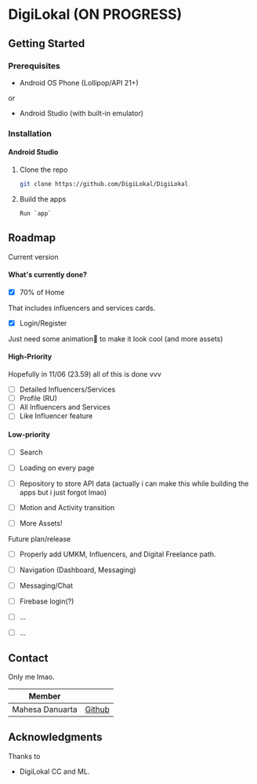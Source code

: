 # DigiLokal (ON PROGRESS)

<!-- GETTING STARTED -->
## Getting Started

### Prerequisites

- Android OS Phone (Lollipop/API 21+)

or

- Android Studio (with built-in emulator)

### Installation

#### Android Studio

1. Clone the repo
   ```sh
   git clone https://github.com/DigiLokal/DigiLokal
   ```
2. Build the apps
   ```sh
   Run `app`
   ```

<!-- ROADMAP -->
## Roadmap

Current version

#### What's currently done?
- [x] 70% of Home

That includes influencers and services cards.

- [x] Login/Register

Just need some animation🌟 to make it look cool (and more assets)

#### High-Priority
Hopefully in 11/06 (23.59) all of this is done vvv
- [ ] Detailed Influencers/Services
- [ ] Profile (RU)
- [ ] All Influencers and Services
- [ ] Like Influencer feature

#### Low-priority
- [ ] Search
- [ ] Loading on every page
- [ ] Repository to store API data (actually i can make this while building the apps but i just forgot lmao)
- [ ] Motion and Activity transition
- [ ] More Assets!


Future plan/release

 - [ ] Properly add UMKM, Influencers, and Digital Freelance path.
 - [ ] Navigation (Dashboard, Messaging)
 - [ ] Messaging/Chat
 - [ ] Firebase login(?)
 - [ ] ...
 - [ ] ...


<!-- CONTACT -->
## Contact

Only me lmao.

| Member |  |
|--|--|
| Mahesa Danuarta |[Github](https://github.com/pitoregia)  |

<!-- ACKNOWLEDGMENTS -->
## Acknowledgments

Thanks to

- DigiLokal CC and ML.
